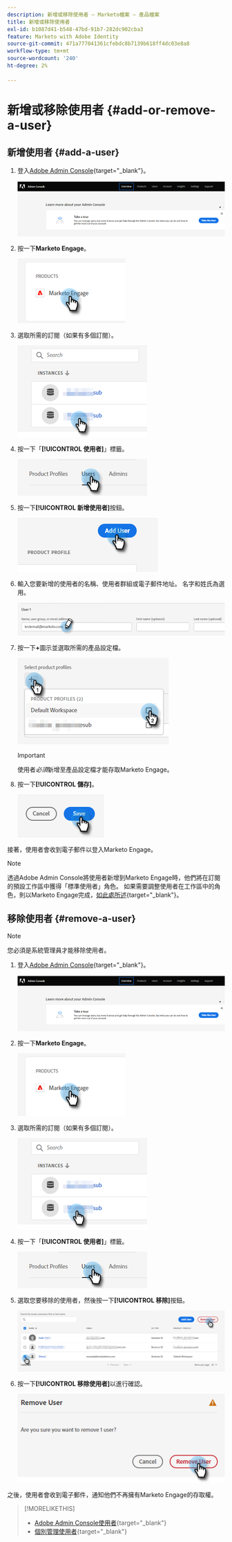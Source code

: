 ```yaml
---
description: 新增或移除使用者 — Marketo檔案 — 產品檔案
title: 新增或移除使用者
exl-id: b1087d41-b548-47bd-91b7-282dc902cba3
feature: Marketo with Adobe Identity
source-git-commit: 471a777041361cfebdc8b7139b618ff4dc03e8a8
workflow-type: tm+mt
source-wordcount: '240'
ht-degree: 2%

---
```


# 新增或移除使用者 {#add-or-remove-a-user}

## 新增使用者 {#add-a-user}

1. 登入[Adobe Admin Console](https://adminconsole.adobe.com/){target="_blank"}。

   ![](assets/add-or-remove-a-user-1.png)

1. 按一下&#x200B;**Marketo Engage**。

   ![](assets/add-or-remove-a-user-2.png)

1. 選取所需的訂閱（如果有多個訂閱）。

   ![](assets/add-or-remove-a-user-3.png)

1. 按一下「**[!UICONTROL 使用者]**」標籤。

   ![](assets/add-or-remove-a-user-4.png)

1. 按一下&#x200B;**[!UICONTROL 新增使用者]**&#x200B;按鈕。

   ![](assets/add-or-remove-a-user-5.png)

1. 輸入您要新增的使用者的名稱、使用者群組或電子郵件地址。 名字和姓氏為選用。

   ![](assets/add-or-remove-a-user-6.png)

1. 按一下&#x200B;**+**&#x200B;圖示並選取所需的產品設定檔。

   ![](assets/add-or-remove-a-user-7.png)

   >[!IMPORTANT]
   >
   >使用者&#x200B;_必須_&#x200B;新增至產品設定檔才能存取Marketo Engage。

1. 按一下&#x200B;**[!UICONTROL 儲存]**。

   ![](assets/add-or-remove-a-user-8.png)

接著，使用者會收到電子郵件以登入Marketo Engage。

>[!NOTE]
>
>透過Adobe Admin Console將使用者新增到Marketo Engage時，他們將在訂閱的預設工作區中獲得「標準使用者」角色。 如果需要調整使用者在工作區中的角色，則以Marketo Engage完成，[如此處所述](/help/marketo/product-docs/administration/users-and-roles/managing-user-roles-and-permissions.md){target="_blank"}。

## 移除使用者 {#remove-a-user}

>[!NOTE]
>
>您必須是系統管理員才能移除使用者。

1. 登入[Adobe Admin Console](https://adminconsole.adobe.com/){target="_blank"}。

   ![](assets/add-or-remove-a-user-9.png)

1. 按一下&#x200B;**Marketo Engage**。

   ![](assets/add-or-remove-a-user-10.png)

1. 選取所需的訂閱（如果有多個訂閱）。

   ![](assets/add-or-remove-a-user-11.png)

1. 按一下「**[!UICONTROL 使用者]**」標籤。

   ![](assets/add-or-remove-a-user-12.png)

1. 選取您要移除的使用者，然後按一下&#x200B;**[!UICONTROL 移除]**&#x200B;按鈕。

   ![](assets/add-or-remove-a-user-13.png)

1. 按一下&#x200B;**[!UICONTROL 移除使用者]**&#x200B;以進行確認。

   ![](assets/add-or-remove-a-user-14.png)

之後，使用者會收到電子郵件，通知他們不再擁有Marketo Engage的存取權。

>[!MORELIKETHIS]
>
>* [Adobe Admin Console使用者](https://helpx.adobe.com/tw/enterprise/using/users.html){target="_blank"}
>* [個別管理使用者](https://helpx.adobe.com/tw/enterprise/using/manage-users-individually.html){target="_blank"}
